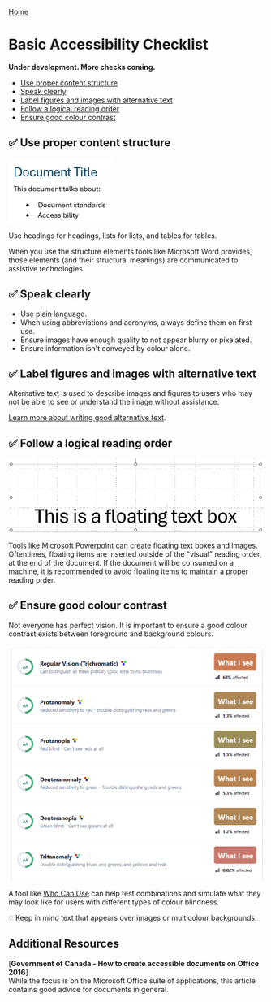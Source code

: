 [Home](https://cityssm.github.io/accessibility-toolbox/)

# Basic Accessibility Checklist

**Under development. More checks coming.**

- [Use proper content structure](#-use-proper-content-structure)
- [Speak clearly](#-speak-clearly)
- [Label figures and images with alternative text](#-label-figures-and-images-with-alternative-text)
- [Follow a logical reading order](#-follow-a-logical-reading-order)
- [Ensure good colour contrast](#-ensure-good-colour-contrast)

## ✅ Use proper content structure

![Structual Elements](./structuralElements.png)

Use headings for headings, lists for lists, and tables for tables.

When you use the structure elements tools like Microsoft Word provides,
those elements (and their structural meanings) are communicated
to assistive technologies.

## ✅ Speak clearly

- Use plain language.
- When using abbreviations and acronyms, always define them on first use.
- Ensure images have enough quality to not appear blurry or pixelated.
- Ensure information isn't conveyed by colour alone.

## ✅ Label figures and images with alternative text

Alternative text is used to describe images and figures to users
who may not be able to see or understand the image without assistance.

[Learn more about writing good alternative text](https://cityssm.github.io/tip-of-the-month/2024/03-mar/alternative-text.html).

## ✅ Follow a logical reading order

![Floating Text Box Example](./floatingTextBox.png)

Tools like Microsoft Powerpoint can create floating text boxes and images.
Oftentimes, floating items are inserted outside of the "visual" reading order,
at the end of the document. If the document will be consumed on a machine,
it is recommended to avoid floating items to maintain a proper reading order.

## ✅ Ensure good colour contrast

Not everyone has perfect vision. It is important to ensure a good
colour contrast exists between foreground and background colours.

![Colour Contrast](./colourContrast.png)

A tool like [Who Can Use](https://www.whocanuse.com) can help test
combinations and simulate what they may look like for users with
different types of colour blindness.

💡 Keep in mind text that appears over images or multicolour backgrounds.

## Additional Resources

[**Government of Canada - How to create accessible documents on Office 2016**]<br />
While the focus is on the Microsoft Office suite of applications,
this article contains good advice for documents in general.
